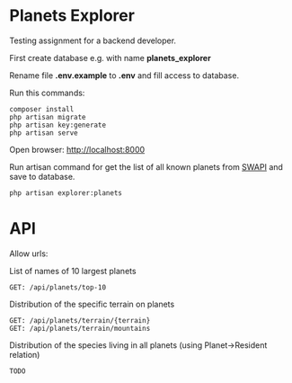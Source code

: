# Planets Explorer

Testing assignment for a backend developer.

First create database e.g. with name **planets_explorer**

Rename file **.env.example** to **.env** and fill access to database.

Run this commands:

	composer install  
	php artisan migrate  
	php artisan key:generate  
	php artisan serve  

Open browser:  [http://localhost:8000](http://localhost:8000)

Run artisan command for get the list of all known planets from [SWAPI](https://swapi.py4e.com) and save to database.

	php artisan explorer:planets


# API

Allow urls:

List of names of 10 largest planets

    GET: /api/planets/top-10

Distribution of the specific terrain on planets

    GET: /api/planets/terrain/{terrain}
    GET: /api/planets/terrain/mountains

Distribution of the species living in all planets (using Planet->Resident relation)

    TODO
